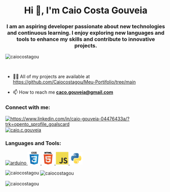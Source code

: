 <h1 align="center">Hi 👋, I'm Caio Costa Gouveia</h1>
<h3 align="center">I am an aspiring developer passionate about new technologies and continuous learning. I enjoy exploring new languages and tools to enhance my skills and contribute to innovative projects.</h3>


<p align="left"> <img src="https://komarev.com/ghpvc/?username=caiocostagou&label=Profile%20views&color=0e75b6&style=flat" alt="caiocostagou" /> </p>

<p align="left"> <a href="https://twitter.com/" target="blank"><img src="https://img.shields.io/twitter/follow/?logo=twitter&style=for-the-badge" alt="" /></a> </p>

- 👨‍💻 All of my projects are available at https://github.com/Caiocostagou/Meu-Portifolio/tree/main

- 📫 How to reach me **caco.gouveia@gmail.com**

<h3 align="left">Connect with me:</h3>
<p align="left">
<a href="https://www.linkedin.com/in/caio-gouveia-04476433a/" target="blank"><img align="center" src="https://raw.githubusercontent.com/rahuldkjain/github-profile-readme-generator/master/src/images/icons/Social/linked-in-alt.svg" alt="https://www.linkedin.com/in/caio-gouveia-04476433a/?trk=opento_sprofile_goalscard" height="30" width="40" /></a>
<a href="https://instagram.com/caio.c.gouveia" target="blank"><img align="center" src="https://raw.githubusercontent.com/rahuldkjain/github-profile-readme-generator/master/src/images/icons/Social/instagram.svg" alt="caio.c.gouveia" height="30" width="40" /></a>
</p>

<h3 align="left">Languages and Tools:</h3>
<p align="left"> <a href="https://www.arduino.cc/" target="_blank" rel="noreferrer"> <img src="https://cdn.worldvectorlogo.com/logos/arduino-1.svg" alt="arduino" width="40" height="40"/> </a> <a href="https://www.w3schools.com/css/" target="_blank" rel="noreferrer"> <img src="https://raw.githubusercontent.com/devicons/devicon/master/icons/css3/css3-original-wordmark.svg" alt="css3" width="40" height="40"/> </a> <a href="https://www.w3.org/html/" target="_blank" rel="noreferrer"> <img src="https://raw.githubusercontent.com/devicons/devicon/master/icons/html5/html5-original-wordmark.svg" alt="html5" width="40" height="40"/> </a> <a href="https://developer.mozilla.org/en-US/docs/Web/JavaScript" target="_blank" rel="noreferrer"> <img src="https://raw.githubusercontent.com/devicons/devicon/master/icons/javascript/javascript-original.svg" alt="javascript" width="40" height="40"/> </a> <a href="https://www.python.org" target="_blank" rel="noreferrer"> <img src="https://raw.githubusercontent.com/devicons/devicon/master/icons/python/python-original.svg" alt="python" width="40" height="40"/> </a> </p>

<p><img align="left" src="https://github-readme-stats.vercel.app/api/top-langs?username=caiocostagou&show_icons=true&locale=en&layout=compact" alt="caiocostagou" /></p>

<p>&nbsp;<img align="center" src="https://github-readme-stats.vercel.app/api?username=caiocostagou&show_icons=true&locale=en" alt="caiocostagou" /></p>

<p><img align="center" src="https://github-readme-streak-stats.herokuapp.com/?user=caiocostagou&" alt="caiocostagou" /></p>

